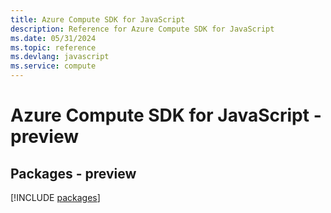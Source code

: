 ```yaml
---
title: Azure Compute SDK for JavaScript
description: Reference for Azure Compute SDK for JavaScript
ms.date: 05/31/2024
ms.topic: reference
ms.devlang: javascript
ms.service: compute
---
```

# Azure Compute SDK for JavaScript - preview
## Packages - preview
[!INCLUDE [packages](compute-index.md)]